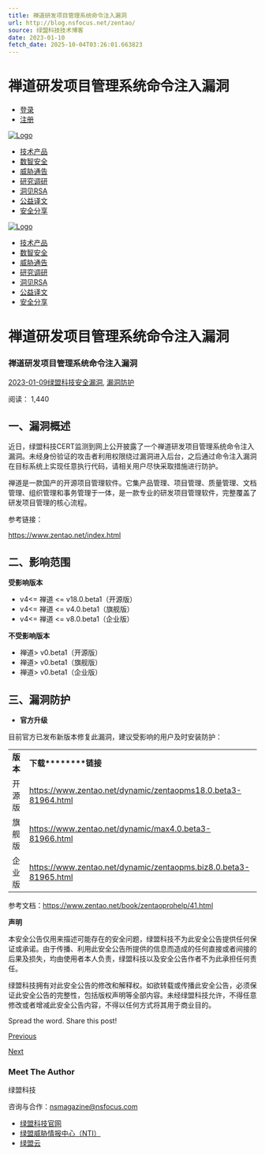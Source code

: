 ```yaml
---
title: 禅道研发项目管理系统命令注入漏洞
url: http://blog.nsfocus.net/zentao/
source: 绿盟科技技术博客
date: 2023-01-10
fetch_date: 2025-10-04T03:26:01.663823
---
```


# 禅道研发项目管理系统命令注入漏洞

* [登录](http://blog.nsfocus.net/wp-login.php)
* [注册](http://blog.nsfocus.net/wp-login.php?action=register)

[![Logo](http://blog.nsfocus.net/wp-content/uploads/2020/07/blog-logo.png)](https://blog.nsfocus.net/)

* [技术产品](https://blog.nsfocus.net/category/technology-product/)
* [数智安全](https://blog.nsfocus.net/category/digital-intelligence-secuirty/)
* [威胁通告](https://blog.nsfocus.net/category/threat-alert/)
* [研究调研](https://blog.nsfocus.net/category/security-research/)
* [洞见RSA](https://blog.nsfocus.net/category/rsac/)
* [公益译文](https://blog.nsfocus.net/category/translation/)
* [安全分享](https://blog.nsfocus.net/category/security-sharing/)

[![Logo](http://blog.nsfocus.net/wp-content/uploads/2020/07/blog-logo.png)](https://blog.nsfocus.net/)

* [技术产品](https://blog.nsfocus.net/category/technology-product/)
* [数智安全](https://blog.nsfocus.net/category/digital-intelligence-secuirty/)
* [威胁通告](https://blog.nsfocus.net/category/threat-alert/)
* [研究调研](https://blog.nsfocus.net/category/security-research/)
* [洞见RSA](https://blog.nsfocus.net/category/rsac/)
* [公益译文](https://blog.nsfocus.net/category/translation/)
* [安全分享](https://blog.nsfocus.net/category/security-sharing/)

# 禅道研发项目管理系统命令注入漏洞

### 禅道研发项目管理系统命令注入漏洞

[2023-01-09](https://blog.nsfocus.net/zentao/ "禅道研发项目管理系统命令注入漏洞")[绿盟科技](https://blog.nsfocus.net/author/nsfocus/ "View all posts by 绿盟科技")[安全漏洞](https://blog.nsfocus.net/tag/%E5%AE%89%E5%85%A8%E6%BC%8F%E6%B4%9E/), [漏洞防护](https://blog.nsfocus.net/tag/%E6%BC%8F%E6%B4%9E%E9%98%B2%E6%8A%A4/)

阅读： 1,440

## ****一、漏洞概述****

近日，绿盟科技CERT监测到网上公开披露了一个禅道研发项目管理系统命令注入漏洞。未经身份验证的攻击者利用权限绕过漏洞进入后台，之后通过命令注入漏洞在目标系统上实现任意执行代码，请相关用户尽快采取措施进行防护。

禅道是一款国产的开源项目管理软件。它集产品管理、项目管理、质量管理、文档管理、组织管理和事务管理于一体，是一款专业的研发项目管理软件，完整覆盖了研发项目管理的核心流程。

参考链接：

https://www.zentao.net/index.html

## ****二、影响范围****

**受影响版本**

* v4<= 禅道 <= v18.0.beta1（开源版）
* v4<= 禅道 <= v4.0.beta1（旗舰版）
* v4<= 禅道 <= v8.0.beta1（企业版）

**不受影响版本**

* 禅道> v0.beta1（开源版）
* 禅道> v0.beta1（旗舰版）
* 禅道> v0.beta1（企业版）

## ****三、漏洞防护****

* **官方升级**

目前官方已发布新版本修复此漏洞，建议受影响的用户及时安装防护：

|  |  |
| --- | --- |
| ****版本**** | ****下载********链接**** |
| 开源版 | https://www.zentao.net/dynamic/zentaopms18.0.beta3-81964.html |
| 旗舰版 | https://www.zentao.net/dynamic/max4.0.beta3-81966.html |
| 企业版 | https://www.zentao.net/dynamic/zentaopms.biz8.0.beta3-81965.html |

参考文档：https://www.zentao.net/book/zentaoprohelp/41.html

****声明****

本安全公告仅用来描述可能存在的安全问题，绿盟科技不为此安全公告提供任何保证或承诺。由于传播、利用此安全公告所提供的信息而造成的任何直接或者间接的后果及损失，均由使用者本人负责，绿盟科技以及安全公告作者不为此承担任何责任。

绿盟科技拥有对此安全公告的修改和解释权。如欲转载或传播此安全公告，必须保证此安全公告的完整性，包括版权声明等全部内容。未经绿盟科技允许，不得任意修改或者增减此安全公告内容，不得以任何方式将其用于商业目的。

Spread the word. Share this post!

[Previous](https://blog.nsfocus.net/weeklyreport202301/)

[Next](https://blog.nsfocus.net/irpf1-0/)

### Meet The Author

绿盟科技

咨询与合作：nsmagazine@nsfocus.com

* [绿盟科技官网](https://www.nsfocus.com.cn)
* [绿盟威胁情报中心（NTI）](https://nti.nsfocus.com)
* [绿盟云](https://cloud.nsfocus.com)